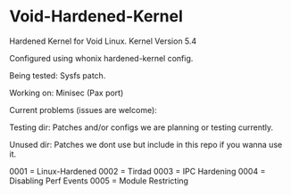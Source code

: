 # Void-Hardened-Kernel

Hardened Kernel for Void Linux.
Kernel Version 5.4

Configured using whonix hardened-kernel config.

Being tested: Sysfs patch.

Working on: Minisec (Pax port)

Current problems (issues are welcome):

Testing dir: Patches and/or configs we are planning or testing currently.

Unused dir: Patches we dont use but include in this repo if you wanna use it.

0001 = Linux-Hardened
0002 = Tirdad
0003 = IPC Hardening
0004 = Disabling Perf Events
0005 = Module Restricting
